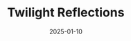---
title: Twilight Reflections
date: 2025-01-10
layout: layouts/artwork.njk
image: /images/uploads/art-10.jpg
price: 78000
status: available
medium: Oil on canvas
width: 28
height: 42
year: 2025
tags: [twilight, reflections, water]
buy_url:
---